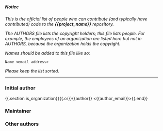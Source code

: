 ##### Notice

*This is the official list of people who can contribute (and typically have
contributed) code to the ***{{project_name}}*** repository.*

*The AUTHORS file lists the copyright holders; this file lists people. For
example, the employees of an organization are listed here but not in AUTHORS,
because the organization holds the copyright.*

*Names should be added to this file like so:*

    Name <email address>

*Please keep the list sorted.*

***

### Initial author

{{.section is_organization}}{{.or}}{{author}} <{{author_email}}>{{.end}}

### Maintainer



### Other authors


